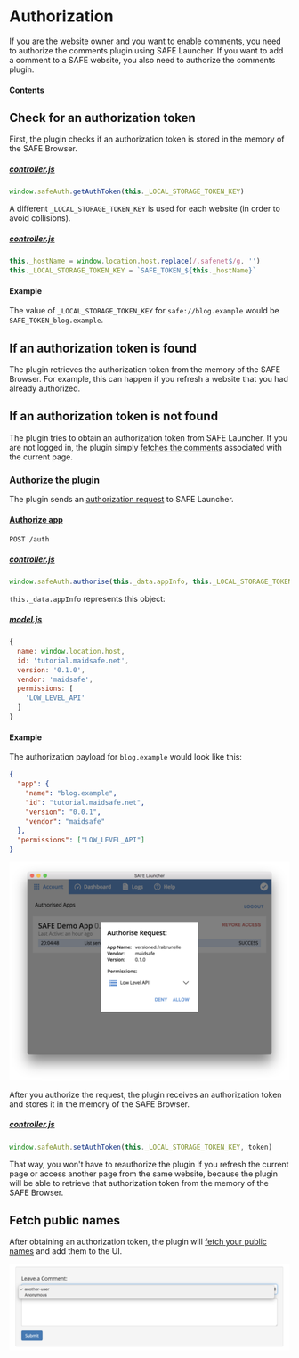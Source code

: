 # Authorization

If you are the website owner and you want to enable comments, you need to authorize the comments plugin using SAFE Launcher. If you want to add a comment to a SAFE website, you also need to authorize the comments plugin.

#### Contents

<!-- toc -->

## Check for an authorization token

First, the plugin checks if an authorization token is stored in the memory of the SAFE Browser.

##### [controller.js](https://github.com/maidsafe/safe_examples/blob/19cb638c3f02a4b9b9492e44f1527f6010c8e9ba/permanent_comments_plugin/comments/src/controller.js#L64)

```js
window.safeAuth.getAuthToken(this._LOCAL_STORAGE_TOKEN_KEY)
```

A different `_LOCAL_STORAGE_TOKEN_KEY` is used for each website (in order to avoid collisions).

##### [controller.js](https://github.com/maidsafe/safe_examples/blob/19cb638c3f02a4b9b9492e44f1527f6010c8e9ba/permanent_comments_plugin/comments/src/controller.js#L24-L25)

```js
this._hostName = window.location.host.replace(/.safenet$/g, '')
this._LOCAL_STORAGE_TOKEN_KEY = `SAFE_TOKEN_${this._hostName}`
```

#### Example

The value of `_LOCAL_STORAGE_TOKEN_KEY` for `safe://blog.example` would be `SAFE_TOKEN_blog.example`.

## If an authorization token is found

The plugin retrieves the authorization token from the memory of the SAFE Browser. For example, this can happen if you refresh a website that you had already authorized.

## If an authorization token is not found

The plugin tries to obtain an authorization token from SAFE Launcher. If you are not logged in, the plugin simply [fetches the comments](fetch-comments.md) associated with the current page.

### Authorize the plugin

The plugin sends an [authorization request](https://api.safedev.org/auth/) to SAFE Launcher.

#### [Authorize app](https://api.safedev.org/auth/authorize-app.html)

```
POST /auth
```

##### [controller.js](https://github.com/maidsafe/safe_examples/blob/19cb638c3f02a4b9b9492e44f1527f6010c8e9ba/permanent_comments_plugin/comments/src/controller.js#L485)

```js
window.safeAuth.authorise(this._data.appInfo, this._LOCAL_STORAGE_TOKEN_KEY)
```

`this._data.appInfo` represents this object:

##### [model.js](https://github.com/maidsafe/safe_examples/blob/19cb638c3f02a4b9b9492e44f1527f6010c8e9ba/permanent_comments_plugin/comments/src/model.js#L12-L20)

```js
{
  name: window.location.host,
  id: 'tutorial.maidsafe.net',
  version: '0.1.0',
  vendor: 'maidsafe',
  permissions: [
    'LOW_LEVEL_API'
  ]
}
```

#### Example

The authorization payload for `blog.example` would look like this:

```json
{
  "app": {
    "name": "blog.example",
    "id": "tutorial.maidsafe.net",
    "version": "0.0.1",
    "vendor": "maidsafe"
  },
  "permissions": ["LOW_LEVEL_API"]
}
```

![Authorization](img/authorization.png)

After you authorize the request, the plugin receives an authorization token and stores it in the memory of the SAFE Browser.

##### [controller.js](https://github.com/maidsafe/safe_examples/blob/19cb638c3f02a4b9b9492e44f1527f6010c8e9ba/permanent_comments_plugin/comments/src/controller.js#L499)

```js
window.safeAuth.setAuthToken(this._LOCAL_STORAGE_TOKEN_KEY, token)
```

That way, you won't have to reauthorize the plugin if you refresh the current page or access another page from the same website, because the plugin will be able to retrieve that authorization token from the memory of the SAFE Browser.

## Fetch public names

After obtaining an authorization token, the plugin will [fetch your public names](fetch-public-names.md) and add them to the UI.

![Fetch public names](img/fetch-public-names.png)
